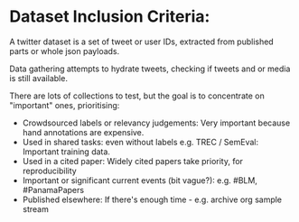 # Dataset Inclusion Criteria:

A twitter dataset is a set of tweet or user IDs, extracted from published parts or whole json payloads.

Data gathering attempts to hydrate tweets, checking if tweets and or media is still available.

There are lots of collections to test, but the goal is to concentrate on "important" ones, prioritising:

* Crowdsourced labels or relevancy judgements: Very important because hand annotations are expensive.
* Used in shared tasks: even without labels e.g. TREC / SemEval: Important training data.
* Used in a cited paper: Widely cited papers take priority, for reproducibility
* Important or significant current events (bit vague?): e.g. #BLM, #PanamaPapers
* Published elsewhere: If there's enough time - e.g. archive org sample stream
